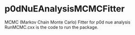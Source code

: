 # p0dNuEAnalysisMCMCFitter
MCMC (Markov Chain Monte Carlo) Fitter for p0d nue analysis
RunMCMC.cxx is the code to run the package.
